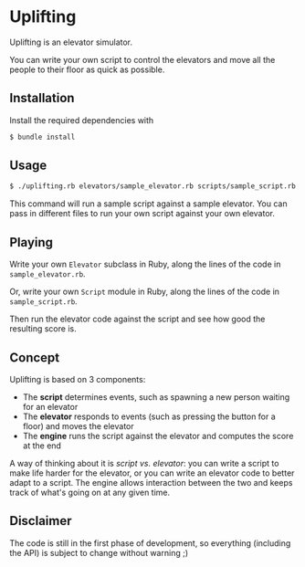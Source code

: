 # Uplifting

Uplifting is an elevator simulator.

You can write your own script to control the elevators and move all the people to their floor as quick as possible.

## Installation

Install the required dependencies with

```sh
$ bundle install
```

## Usage

```sh
$ ./uplifting.rb elevators/sample_elevator.rb scripts/sample_script.rb
```

This command will run a sample script against a sample elevator. You can pass in different files to run your own script against your own elevator.

## Playing

Write your own `Elevator` subclass in Ruby, along the lines of the code in `sample_elevator.rb`.

Or, write your own `Script` module in Ruby, along the lines of the code in `sample_script.rb`.

Then run the elevator code against the script and see how good the resulting score is.

## Concept

Uplifting is based on 3 components:

 * The **script** determines events, such as spawning a new person waiting for an elevator
 * The **elevator** responds to events (such as pressing the button for a floor) and moves the elevator
 * The **engine** runs the script against the elevator and computes the score at the end

A way of thinking about it is *script vs. elevator*: you can write a script to make life harder for the elevator, or you can write an elevator code to better adapt to a script. The engine allows interaction between the two and keeps track of what's going on at any given time.

## Disclaimer

The code is still in the first phase of development, so everything (including the API) is subject to change without warning ;)
